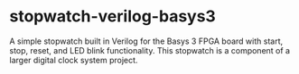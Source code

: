 # stopwatch-verilog-basys3
A simple stopwatch built in Verilog for the Basys 3 FPGA board with start, stop, reset, and LED blink functionality. This stopwatch is a component of a larger digital clock system project.
